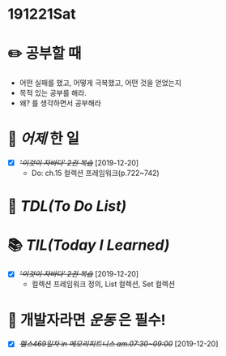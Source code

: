 # 191221Sat

# :pencil2: 공부할 때

- 어떤 실패를 했고, 어떻게 극복했고, 어떤 것을 얻었는지
- 목적 있는 공부를 해라.
- 왜? 를 생각하면서 공부해라

<!-- # 🌞 오늘의 _명언_ -->

# 📅 _어제_ 한 일

- [x] ~~_'이것이 자바다' 2권 복습_~~ [2019-12-20]
  - Do: ch.15 컬렉션 프레임워크(p.722~742)

# :memo: _TDL(To Do List)_

<!-- ❌🔺❎🔼 -->

<!-- **G**:Goal(목표)<br> -->
<!-- **D**:Do(했음) -->

# 📚 _TIL(Today I Learned)_

- [x] ~~_'이것이 자바다' 2권 복습_~~ [2019-12-20]
  - 컬렉션 프레임워크 정의, List 컬렉션, Set 컬렉션

<!-- # 📖 _독서_ 마라톤 -->

# 💪 개발자라면 _운동_ 은 필수!

- [x] ~~_헬스469일차 in 메모리피트니스 am.07:30~09:00_~~ [2019-12-20]
  <!-- # :newspaper: 오늘 읽은 _it 개발, 기술 관련 기사, 블로그_ -->

<!-- # :disappointed: 오늘 _아쉬웠던 점_.. -->

<!-- # 📅 _내일_ 할 일 -->

  <!-- # 🛌 오늘 하루 _마무리_ 하며.. -->
